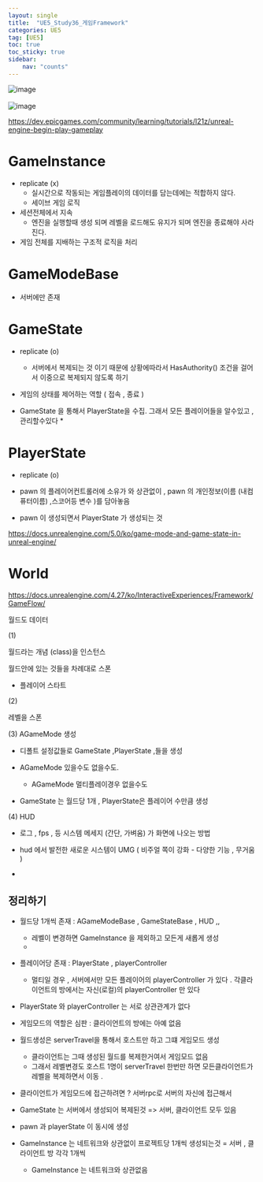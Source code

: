 ```yaml
---
layout: single
title:  "UE5_Study36_게임Framework"
categories: UE5
tag: [UE5]
toc: true
toc_sticky: true
sidebar:
    nav: "counts"
---
```

![image](https://github.com/silverlnng/NetworkClass/assets/112385982/230921c2-45a3-456e-8f8a-eda8f9e86ab7)
<br>
<br>
![image](https://github.com/silverlnng/NetworkClass/assets/112385982/86404196-af6e-49b3-bd94-e95cb728b1c5)

<https://dev.epicgames.com/community/learning/tutorials/l21z/unreal-engine-begin-play-gameplay>

# GameInstance
* replicate (x)
    * 실시간으로 작동되는 게임플레이의 데이터를 담는데에는 적합하지 않다.
    * 세이브 게임 로직
* 세션전체에서 지속
    * 엔진을 실행할때 생성 되며 레벨을 로드해도 유지가 되며 엔진을 종료해야 사라진다.
* 게임 전체를 지배하는 구조적 로직을 처리
# GameModeBase
* 서버에만 존재 

# GameState

* replicate (o)
    * 서버에서 복제되는 것 이기 때문에 상황에따라서 HasAuthority() 조건을 걸어서 이중으로 복제되지 않도록 하기 

* 게임의 상태를 제어하는 역할 ( 접속 , 종료 )

* GameState 을 통해서 PlayerState을 수집. 그래서 모든 플레이어들을 알수있고 , 관리할수있다
    *

# PlayerState

* replicate (o)

* pawn 의 플레이어컨트롤러에 소유가 와 상관없이 , pawn 의 개인정보(이름 (내컴퓨터이름) ,스코어등 변수 )를 담아놓음

* pawn 이 생성되면서 PlayerState 가 생성되는 것

<https://docs.unrealengine.com/5.0/ko/game-mode-and-game-state-in-unreal-engine/>

# World

<https://docs.unrealengine.com/4.27/ko/InteractiveExperiences/Framework/GameFlow/>

월드도 데이터

(1)

월드라는 개념 (class)을 인스턴스

월드안에 있는 것들을 차례대로 스폰 
- 플레이어 스타트 

(2)

레벨을 스폰


(3) AGameMode 생성

* 디폴트 설정값들로 GameState ,PlayerState ,들을 생성 

* AGameMode 있을수도 없을수도.
    * AGameMode 멀티플레이경우 없을수도 

* GameState 는 월드당 1개 , PlayerState은 플레이어 수만큼 생성 

(4) HUD

* 로그 , fps , 등 시스템 메세지 (간단, 가벼움) 가 화면에 나오는 방법


* hud 에서 발전한  새로운 시스템이 UMG ( 비주얼 쪽이 강화 - 다양한 기능 , 무거움 )

* 

## 정리하기

* 월드당 1개씩 존재   : AGameModeBase , GameStateBase , HUD ,,
    * 레벨이 변경하면 GameInstance 을 제외하고 모든게 새롭게 생성 
    * 
    
* 플레이어당 존재 : PlayerState ,  playerController
    * 멀티일 경우 , 서버에서만 모든 플레이어의 playerController 가 있다 . 각클라이언트의 방에서는 자신(로컬)의 playerController 만 있다


* PlayerState 와 playerController 는 서로 상관관계가 없다


* 게임모드의 역할은 심판 : 클라이언트의 방에는 아예 없음
   
* 월드생성은 serverTravel을 통해서 호스트만  하고 그떄 게임모드 생성

    * 클라이언트는 그때 생성된 월드를 복제한거여서 게임모드 없음
    * 그래서 레벨변경도 호스트 1명이 serverTravel 한번만 하면 모든클라이언트가 레벨을 복제하면서 이동 .


* 클라이언트가 게임모드에 접근하려면 ? 서버rpc로 서버의 자신에 접근해서 

* GameState 는 서버에서 생성되어 복제된것 => 서버, 클라이언트 모두 있음 

* pawn 과 playerState 이 동시에 생성 

* GameInstance 는 네트워크와 상관없이 프로젝트당 1개씩 생성되는것 = 서버 , 클라이언트 방 각각 1개씩
    * GameInstance 는 네트워크와 상관없음



